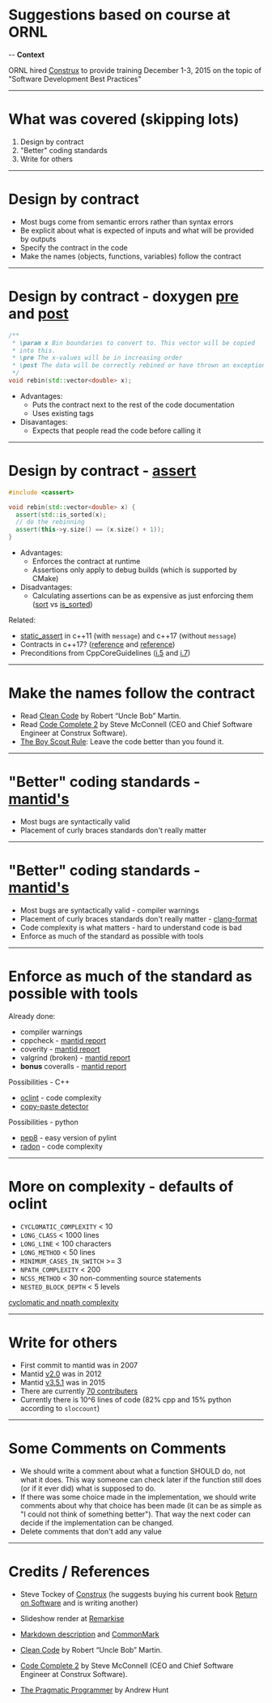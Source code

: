 # Suggestions based on course at ORNL

--
**Context**

ORNL hired [Construx](http://www.construx.com/) to provide training December 1-3, 2015 on the topic of "Software Development Best Practices"

---

# What was covered (skipping lots)

1. Design by contract
2. "Better" coding standards
3. Write for others

---

# Design by contract

* Most bugs come from semantic errors rather than syntax errors
* Be explicit about what is expected of inputs and what will be provided by outputs
* Specify the contract in the code
* Make the names (objects, functions, variables) follow the contract

---

# Design by contract - doxygen [pre](http://www.stack.nl/~dimitri/doxygen/manual/commands.html#cmdpre) and [post](http://www.stack.nl/~dimitri/doxygen/manual/commands.html#cmdpost)

```c++
/**
 * \param x Bin boundaries to convert to. This vector will be copied
 * into this.
 * \pre The x-values will be in increasing order
 * \post The data will be correctly rebined or have thrown an exception
 */
void rebin(std::vector<double> x);
```
* Advantages:
  * Puts the contract next to the rest of the code documentation
  * Uses existing tags
* Disavantages:
  * Expects that people read the code before calling it

---

# Design by contract - [assert](http://en.cppreference.com/w/cpp/error/assert)

```c++
#include <cassert>

void rebin(std::vector<double> x) {
  assert(std::is_sorted(x);
  // do the rebinning
  assert(this->y.size() == (x.size() + 1));
}
```
* Advantages:
  * Enforces the contract at runtime
  * Assertions only apply to debug builds (which is supported by CMake)
* Disadvantages:
  * Calculating assertions can be as expensive as just enforcing them ([sort](http://en.cppreference.com/w/cpp/algorithm/sort) vs [is_sorted](http://en.cppreference.com/w/cpp/algorithm/is_sorted))

Related:
* [static_assert](http://en.cppreference.com/w/cpp/language/static_assert) in c++11 (with `message`) and c++17 (without `message`)
* Contracts in c++17? ([reference](http://www.open-std.org/jtc1/sc22/wg21/docs/papers/2015/n4378.pdf) and [reference](http://www.open-std.org/JTC1/SC22/WG21/docs/papers/2015/n4415.pdf))
* Preconditions from CppCoreGuidelines ([i.5](https://github.com/isocpp/CppCoreGuidelines/blob/master/CppCoreGuidelines.md#-i5-state-preconditions-if-any) and [i.7](https://github.com/isocpp/CppCoreGuidelines/blob/master/CppCoreGuidelines.md#-i7-state-postconditions))

---

# Make the names follow the contract

* Read [Clean Code](http://www.amazon.com/gp/product/0132350882?keywords=code%20complete&qid=1450118105&ref_=sr_1_2&s=books&sr=1-2) by Robert “Uncle Bob” Martin.
* Read [Code Complete 2](http://www.amazon.com/Code-Complete-Practical-Handbook-Construction/dp/0735619670/ref=sr_1_1?s=books&ie=UTF8&qid=1450126241&sr=1-1) by Steve McConnell (CEO and Chief Software Engineer at Construx Software).
* [The Boy Scout Rule](http://programmer.97things.oreilly.com/wiki/index.php/The_Boy_Scout_Rule): Leave the code better than you found it.

---
# "Better" coding standards - [mantid's](http://www.mantidproject.org/Coding_Standards)

* Most bugs are syntactically valid
* Placement of curly braces standards don't really matter

---
# "Better" coding standards - [mantid's](http://www.mantidproject.org/Coding_Standards)

* Most bugs are syntactically valid - compiler warnings
* Placement of curly braces standards don't really matter - [clang-format](http://clang.llvm.org/docs/ClangFormat.html)
* Code complexity is what matters - hard to understand code is bad
* Enforce as much of the standard as possible with tools

---
# Enforce as much of the standard as possible with tools

Already done:
* compiler warnings
* cppcheck - [mantid report](http://builds.mantidproject.org/view/Static%20Analysis/job/cppcheck-1.71/)
* coverity - [mantid report](https://scan.coverity.com/projects/mantidproject-mantid)
* valgrind (broken) - [mantid report](http://builds.mantidproject.org/view/Static%20Analysis/job/valgrind_core_packages/)
* **bonus** coveralls - [mantid report](https://coveralls.io/github/mantidproject/mantid)

Possibilities - C++
* [oclint](http://oclint.org/) - code complexity
* [copy-paste detector](http://pmd.sourceforge.net/pmd-4.3.0/cpd.html)

Possibilities - python
* [pep8](https://pypi.python.org/pypi/pep8) - easy version of pylint
* [radon](https://pypi.python.org/pypi/radon) - code complexity

---
# More on complexity - defaults of oclint

* `CYCLOMATIC_COMPLEXITY` < 10
* `LONG_CLASS` < 1000 lines
* `LONG_LINE` < 100 characters
* `LONG_METHOD` < 50 lines
* `MINIMUM_CASES_IN_SWITCH` >= 3
* `NPATH_COMPLEXITY` < 200
* `NCSS_METHOD` < 30 non-commenting source statements
* `NESTED_BLOCK_DEPTH` < 5 levels

[cyclomatic and npath complexity](http://modess.io/2013/05/19/cyclomatic-and-npath-complexity-explained/)

---
# Write for others

* First commit to mantid was in 2007
* Mantid [v2.0](https://github.com/mantidproject/mantid/releases/tag/v2.0) was in 2012
* Mantid [v3.5.1](https://github.com/mantidproject/mantid/releases/tag/v3.5.1) was in 2015
* There are currently [70 contributers](https://github.com/mantidproject/mantid/graphs/contributors)
* Currently there is 10^6 lines of code (82% cpp and 15% python according to `sloccount`)

---
# Some Comments on Comments

* We should write a comment about what a function SHOULD do, not what it does. This way someone can check later if the function still does (or if it ever did) what is supposed to do.
* If there was some choice made in the implementation, we should write comments about why that choice has been made (it can be as simple as "I could not think of something better"). That way the next coder can decide if the implementation can be changed.
* Delete comments that don't add any value

---

# Credits / References

* Steve Tockey of [Construx](http://www.construx.com/) (he suggests buying his current book [Return on Software](http://www.amazon.com/gp/product/032156149X?keywords=steve%20tockey&qid=1448981669&ref_=sr_1_1&sr=8-1) and is writing another)
* Slideshow render at [Remarkise](https://gnab.github.io/remark/remarkise?url=https%3A%2F%2Fraw.githubusercontent.com%2Fmantidproject%2Fdocuments%2Fmaster%2FPresentations%2FORNLConstrux.md)
* [Markdown description](https://www.swipe.to/help/markdown/) and [CommonMark](http://spec.commonmark.org/0.22/)

* [Clean Code](http://www.amazon.com/gp/product/0132350882?keywords=code%20complete&qid=1450118105&ref_=sr_1_2&s=books&sr=1-2) by Robert “Uncle Bob” Martin.
* [Code Complete 2](http://www.amazon.com/Code-Complete-Practical-Handbook-Construction/dp/0735619670/ref=sr_1_1?s=books&ie=UTF8&qid=1450126241&sr=1-1) by Steve McConnell (CEO and Chief Software Engineer at Construx Software).
* [The Pragmatic Programmer](http://www.amazon.com/Pragmatic-Programmer-Journeyman-Master/dp/020161622X) by Andrew Hunt
